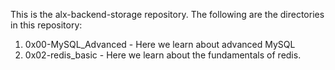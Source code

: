 This is the alx-backend-storage repository. The following are the directories in this repository:

1) 0x00-MySQL_Advanced - Here we learn about advanced MySQL
2) 0x02-redis_basic - Here we learn about the fundamentals of redis.